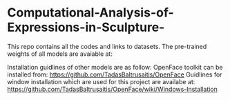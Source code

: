 # Computational-Analysis-of-Expressions-in-Sculpture-
This repo contains all the codes and links to datasets.
The pre-trained weights of all models are avaiable at:

Installation guidlines of other models are as follow:
OpenFace toolkit can be installed from:
https://github.com/TadasBaltrusaitis/OpenFace
 Guidlines for window installation which are used for this project are availabe at:
https://github.com/TadasBaltrusaitis/OpenFace/wiki/Windows-Installation
